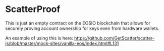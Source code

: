 # ScatterProof

This is just an empty contract on the EOSIO blockchain that allows for securely proving account ownership for keys even from hardware wallets.

An example of using this is here: https://github.com/GetScatter/scatter-js/blob/master/mock-sites/vanilla-eos/index.html#L131
